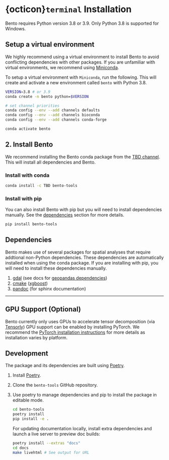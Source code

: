 # {octicon}`terminal` Installation 
Bento requires Python version 3.8 or 3.9. Only Python 3.8 is supported for Windows.


## Setup a virtual environment
We highly recommend using a virtual environment to install Bento to avoid conflicting dependencies with other packages. If you are unfamiliar with virtual environments, we recommend using [Miniconda](https://docs.conda.io/en/latest/miniconda.html).

To setup a virtual environment with `Miniconda`, run the following. This will create and activate a new environment called `bento` with Python 3.8.

```bash
VERSION=3.8 # or 3.9
conda create -n bento python=$VERSION

# set channel priorities
conda config --env --add channels defaults
conda config --env --add channels bioconda
conda config --env --add channels conda-forge

conda activate bento
```
## 2. Install Bento

We recommend installing the Bento conda package from the [TBD channel](TBD). This will install all dependencies and Bento.

### Install with conda

```bash
conda install -c TBD bento-tools
```

### Install with pip

You can also install Bento with pip but you will need to install dependencies manually. See the [dependencies](#Dependencies) section for more details.

```bash
pip install bento-tools
```

## Dependencies

Bento makes use of several packages for spatial analyses that require addtional non-Python dependencies. These dependencies are automatically installed when using the conda package. If you are installing with pip, you will need to install these dependencies manually.

1. [gdal](https://gdal.org/) (see docs for [geopandas dependencies](https://geopandas.org/en/stable/getting_started/install.html#dependencies))
2. [cmake](https://cmake.org/) ([xgboost](https://xgboost.readthedocs.io/en/latest/install.html))
3. [pandoc](https://pandoc.org/installing.html) (for sphinx documentation)

---
## GPU Support (Optional)
Bento currently only uses GPUs to accelerate tensor decomposition (via [Tensorly](https://tensorly.org/stable/index.html)) GPU support can be enabled by installing PyTorch. We recommend the [PyTorch installation instructions](https://pytorch.org/get-started/locally/) for more details as installation varies by platform.


## Development
The package and its dependencies are built using [Poetry](https://python-poetry.org/).

1. Install [Poetry](https://python-poetry.org/).
2. Clone the `bento-tools` GitHub repository.
3. Use poetry to manage dependencies and pip to install the package in editable mode.

    ```bash
    cd bento-tools
    poetry install
    pip install -e .
    ```

    For updating documentation locally, install extra dependencies and launch a live server to preview doc builds:

    ```bash
    poetry install --extras "docs"
    cd docs
    make livehtml # See output for URL
    ```
